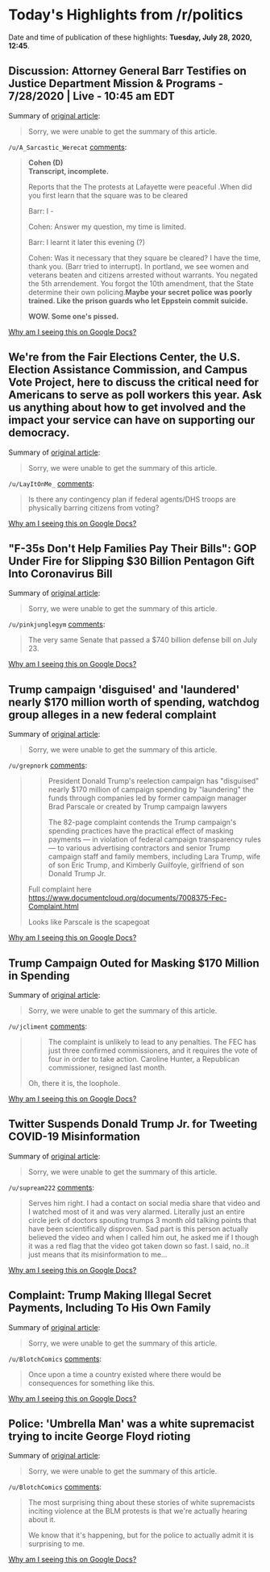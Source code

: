 # Today's Highlights from /r/politics

Date and time of publication of these highlights: **Tuesday, July 28, 2020, 12:45**.

## Discussion: Attorney General Barr Testifies on Justice Department Mission & Programs - 7/28/2020 | Live - 10:45 am EDT

Summary of [original article](https://www.reddit.com/r/politics/comments/hzfmwn/discussion_attorney_general_barr_testifies_on/):

> Sorry, we were unable to get the summary of this article.

`/u/A_Sarcastic_Werecat` [comments](https://www.reddit.com/r/politics/comments/hzfmwn/discussion_attorney_general_barr_testifies_on/):

> **Cohen (D)**  
> **Transcript, incomplete.**
> 
> Reports that the The protests at Lafayette were peaceful .When did you first learn that the square was to be cleared
> 
> Barr: I -
> 
> Cohen: Answer my question, my time is limited.
> 
> Barr: I learnt it later this evening (?)
> 
> Cohen: Was it necessary that they square be cleared? I have the time, thank you. (Barr tried to interrupt). In portland, we see women and veterans beaten and citizens arrested without warrants. You negated the 5th arrendement. You forgot the 10th amendment, that the State determine their own policing.**Maybe your secret police was poorly trained. Like the prison guards who let Eppstein commit suicide.**
> 
> **WOW. Some one's pissed.**

[Why am I seeing this on Google Docs?](https://docs.google.com/document/d/1Dc6We63vOXIZsc0op-Bt4abqkYjXzOigalQqFxmvvbM/edit?usp=sharing)

## We're from the Fair Elections Center, the U.S. Election Assistance Commission, and Campus Vote Project, here to discuss the critical need for Americans to serve as poll workers this year. Ask us anything about how to get involved and the impact your service can have on supporting our democracy.

Summary of [original article](https://www.reddit.com/r/politics/comments/hzhw6c/were_from_the_fair_elections_center_the_us/):

> Sorry, we were unable to get the summary of this article.

`/u/LayItOnMe_` [comments](https://www.reddit.com/r/politics/comments/hzhw6c/were_from_the_fair_elections_center_the_us/):

> Is there any contingency plan if federal agents/DHS troops are physically barring citizens from voting?

[Why am I seeing this on Google Docs?](https://docs.google.com/document/d/1Dc6We63vOXIZsc0op-Bt4abqkYjXzOigalQqFxmvvbM/edit?usp=sharing)

## "F-35s Don't Help Families Pay Their Bills": GOP Under Fire for Slipping $30 Billion Pentagon Gift Into Coronavirus Bill

Summary of [original article](https://www.commondreams.org/news/2020/07/28/f-35s-dont-help-families-pay-their-bills-gop-under-fire-slipping-30-billion-pentagon):

> Sorry, we were unable to get the summary of this article.

`/u/pinkjunglegym` [comments](https://www.reddit.com/r/politics/comments/hzha3f/f35s_dont_help_families_pay_their_bills_gop_under/):

> The very same Senate that passed a $740 billion defense bill on July 23.

[Why am I seeing this on Google Docs?](https://docs.google.com/document/d/1Dc6We63vOXIZsc0op-Bt4abqkYjXzOigalQqFxmvvbM/edit?usp=sharing)

## Trump campaign 'disguised' and 'laundered' nearly $170 million worth of spending, watchdog group alleges in a new federal complaint

Summary of [original article](https://www.businessinsider.com/trump-campaign-parscale-guilfoyle-spending-complaint-ads-fec-2020-7):

> Sorry, we were unable to get the summary of this article.

`/u/grepnork` [comments](https://www.reddit.com/r/politics/comments/hzee67/trump_campaign_disguised_and_laundered_nearly_170/):

> >President Donald Trump's reelection campaign has "disguised" nearly $170 million of campaign spending by "laundering" the funds through companies led by former campaign manager Brad Parscale or created by Trump campaign lawyers
> >
> >The 82-page complaint contends the Trump campaign's spending practices have the practical effect of masking payments — in violation of federal campaign transparency rules — to various advertising contractors and senior Trump campaign staff and family members, including Lara Trump, wife of son Eric Trump, and Kimberly Guilfoyle, girlfriend of son Donald Trump Jr. 
> 
> Full complaint here https://www.documentcloud.org/documents/7008375-Fec-Complaint.html
> 
> Looks like Parscale is the scapegoat

[Why am I seeing this on Google Docs?](https://docs.google.com/document/d/1Dc6We63vOXIZsc0op-Bt4abqkYjXzOigalQqFxmvvbM/edit?usp=sharing)

## Trump Campaign Outed for Masking $170 Million in Spending

Summary of [original article](https://www.cnbc.com/2020/07/28/complaint-accuses-trump-campaign-of-masking-170-million-in-spending.html):

> Sorry, we were unable to get the summary of this article.

`/u/jcliment` [comments](https://www.reddit.com/r/politics/comments/hzgico/trump_campaign_outed_for_masking_170_million_in/):

> > The complaint is unlikely to lead to any penalties. The FEC has just three confirmed commissioners, and it requires the vote of four in order to take action. Caroline Hunter, a Republican commissioner, resigned last month.
> 
> Oh, there it is, the loophole.

[Why am I seeing this on Google Docs?](https://docs.google.com/document/d/1Dc6We63vOXIZsc0op-Bt4abqkYjXzOigalQqFxmvvbM/edit?usp=sharing)

## Twitter Suspends Donald Trump Jr. for Tweeting COVID-19 Misinformation

Summary of [original article](https://www.vice.com/en_us/article/4ay73n/twitter-suspends-donald-trump-jr-for-tweeting-covid-19-misinformation):

> Sorry, we were unable to get the summary of this article.

`/u/supream222` [comments](https://www.reddit.com/r/politics/comments/hzf8xp/twitter_suspends_donald_trump_jr_for_tweeting/):

> Serves him right. I had a contact on social media share that video and I watched most of it and was very alarmed. Literally just an entire circle jerk of doctors spouting trumps 3 month old talking points that have been scientifically disproven. Sad part is this person actually believed the video and when I called him out, he asked me if I though it was a red flag that the video got taken down so fast. I said, no..it just means that its misinformation to me...

[Why am I seeing this on Google Docs?](https://docs.google.com/document/d/1Dc6We63vOXIZsc0op-Bt4abqkYjXzOigalQqFxmvvbM/edit?usp=sharing)

## Complaint: Trump Making Illegal Secret Payments, Including To His Own Family

Summary of [original article](https://www.huffpost.com/entry/trump-fec-complaint_n_5f1b5264c5b6296fbf42ac01):

> Sorry, we were unable to get the summary of this article.

`/u/BlotchComics` [comments](https://www.reddit.com/r/politics/comments/hzecy1/complaint_trump_making_illegal_secret_payments/):

> Once upon a time a country existed where there would be consequences for something like this.

[Why am I seeing this on Google Docs?](https://docs.google.com/document/d/1Dc6We63vOXIZsc0op-Bt4abqkYjXzOigalQqFxmvvbM/edit?usp=sharing)

## Police: 'Umbrella Man' was a white supremacist trying to incite George Floyd rioting

Summary of [original article](https://www.startribune.com/police-umbrella-man-was-a-white-supremacist-trying-to-incite-george-floyd-rioting/571932272/):

> Sorry, we were unable to get the summary of this article.

`/u/BlotchComics` [comments](https://www.reddit.com/r/politics/comments/hzhs6e/police_umbrella_man_was_a_white_supremacist/):

> The most surprising thing about these stories of white supremacists inciting violence at the BLM protests is that we're actually hearing about it.
> 
> We know that it's happening, but for the police to actually admit it is surprising to me.

[Why am I seeing this on Google Docs?](https://docs.google.com/document/d/1Dc6We63vOXIZsc0op-Bt4abqkYjXzOigalQqFxmvvbM/edit?usp=sharing)

